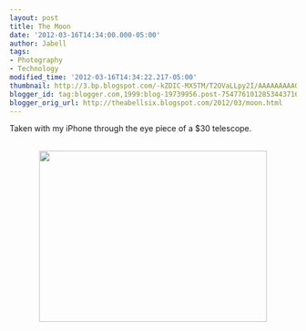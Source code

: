 ```yaml
---
layout: post
title: The Moon
date: '2012-03-16T14:34:00.000-05:00'
author: Jabell
tags:
- Photography
- Technology
modified_time: '2012-03-16T14:34:22.217-05:00'
thumbnail: http://3.bp.blogspot.com/-kZDIC-MX5TM/T2OVaLLpy2I/AAAAAAAAAOs/Owj-1jwG5iI/s72-c/Moon.jpg
blogger_id: tag:blogger.com,1999:blog-19739956.post-7547761012853443716
blogger_orig_url: http://theabellsix.blogspot.com/2012/03/moon.html
---
```


Taken with my iPhone through the eye piece of a $30 telescope.<br /><br /><div class="separator" style="clear: both; text-align: center;"><a href="http://3.bp.blogspot.com/-kZDIC-MX5TM/T2OVaLLpy2I/AAAAAAAAAOs/Owj-1jwG5iI/s1600/Moon.jpg" imageanchor="1" style="margin-left: 1em; margin-right: 1em;"><img border="0" height="300" src="http://3.bp.blogspot.com/-kZDIC-MX5TM/T2OVaLLpy2I/AAAAAAAAAOs/Owj-1jwG5iI/s400/Moon.jpg" width="400" /></a></div><br />